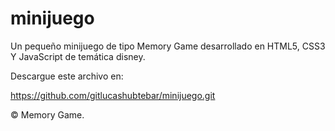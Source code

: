 # minijuego

Un pequeño minijuego de tipo Memory Game desarrollado en HTML5, CSS3 Y JavaScript de temática disney.

Descargue este archivo en:

https://github.com/gitlucashubtebar/minijuego.git

© Memory Game.
